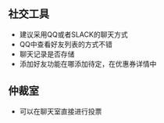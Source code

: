 
## 社交工具
- 建议采用QQ或者SLACK的聊天方式
- QQ中查看好友列表的方式不错
- 聊天记录是否存储
- 添加好友功能在哪添加待定，在优惠券详情中



## 仲裁室
- 可以在聊天室直接进行投票
